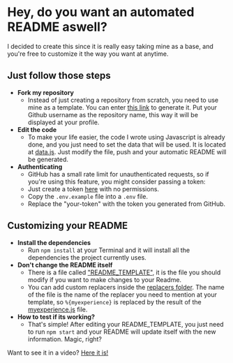 # Hey, do you want an automated README aswell?

I decided to create this since it is really easy taking mine as a base, and you're free to customize it the way you want at anytime.

## Just follow those steps

- **Fork my repository**
  - Instead of just creating a repository from scratch, you need to use mine as a template. You can enter [this link](https://github.com/Nick-Gabe/Nick-Gabe/fork) to generate it. Put your Github username as the repository name, this way it will be displayed at your profile.
- **Edit the code**
  - To make your life easier, the code I wrote using Javascript is already done, and you just need to set the data that will be used. It is located at [data.js](/data.js). Just modify the file, push and your automatic README will be generated.
- **Authenticating**
  - GitHub has a small rate limit for unauthenticated requests, so if you're using this feature, you might consider passing a token:
  - Just create a token [here](https://github.com/settings/tokens) with no permissions.
  - Copy the `.env.example` file into a `.env` file.
  - Replace the "your-token" with the token you generated from GitHub.

## Customizing your README

- **Install the dependencies**
  - Run `npm install` at your Terminal and it will install all the dependencies the project currently uses.
- **Don't change the README itself**
  - There is a file called ["README_TEMPLATE"](./README_TEMPLATE.md), it is the file you should modify if you want to make changes to your Readme.
  - You can add custom replacers inside the [replacers folder](./src/replacers). The name of the file is the name of the replacer you need to mention at your template, so `%{myexperience}` is replaced by the result of the [myexperience.js](./src/replacers/myexperience.js) file.
- **How to test if its working?**
  - That's simple! After editing your README_TEMPLATE, you just need to run `npm start` and your README will update itself with the new information. Magic, right?

Want to see it in a video? [Here it is!](https://youtu.be/Dd28Zy4Rm6g)
